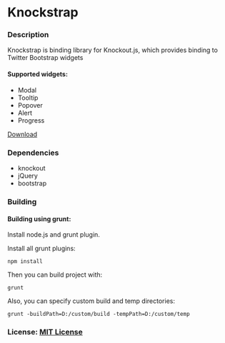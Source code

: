 Knockstrap
==========

### Description

Knockstrap is binding library for Knockout.js, which provides binding to Twitter Bootstrap widgets

#### Supported widgets:

- Modal
- Tooltip
- Popover
- Alert
- Progress

[Download](https://github.com/faulknercs/Knockstrap/releases/download/v0.1.0/knockstrap-0.1.0.zip)

### Dependencies

- knockout
- jQuery
- bootstrap

### Building
#### Building using grunt:

Install node.js and grunt plugin. 

Install all grunt plugins:

	npm install

Then you can build project with:

	grunt

Also, you can specify custom build and temp directories:

	grunt -buildPath=D:/custom/build -tempPath=D:/custom/temp

### License: [MIT License](http://www.opensource.org/licenses/mit-license.php)